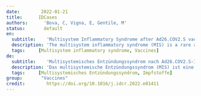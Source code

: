 ```yaml
---
date:        2022-01-21
title:      IDCases 
authors:      'Bova, C, Vigna, E, Gentile, M'
status:       default
en:
  subtitle:    'Multisystem Inflammatory Syndrome after Ad26.COV2.S vaccination'
  description: 'The multisystem inflammatory syndrome (MIS) is a rare and sometime life-threatening post-infectious complication of coronavirus disease 2019 (Covid-19) in children and adults. To date, only a very few reports have associated such systemic reaction with SARS-CoV-2 vaccination. Case report. We describe a case that resembled MIS, in a 46-year-old White man, 12 days after vaccination with Ad26. COV2. S vaccine (Johnson &Johnson/Janssen), a recombinant adenovirus serotype 26 vector encoding the SARS-CoV-2 spike glycoprotein. The patient experienced high grade fever, cutaneous rash, severe weakness, pericardial effusion and raised inflammatory markers, which met the criteria for definition of MIS. The symptoms improved with steroidal therapy. Our case suggests that MIS could occur after SARS-CoV-2 vaccination.'
  tags:     [Multisystem inflammatory syndrome, Vaccines]
de: 
  subtitle:    'Multisystemisches Entzündungssyndrom nach Ad26.COV2.S-Impfung'
  description: 'Das multisystemische Entzündungssyndrom (MIS) ist eine seltene und mitunter lebensbedrohliche postinfektiöse Komplikation der Coronaviruserkrankung 2019 (Covid-19) bei Kindern und Erwachsenen. Bislang gibt es nur sehr wenige Berichte, die eine solche systemische Reaktion mit der SARS-CoV-2-Impfung in Verbindung bringen. Fallbericht. Wir beschreiben einen Fall, der MIS ähnelt, bei einem 46-jährigen weißen Mann, 12 Tage nach der Impfung mit Ad26. COV2. S-Impfstoff (Johnson &Johnson/Janssen), einem rekombinanten Adenovirus-Vektor vom Serotyp 26, der für das SARS-CoV-2-Spike-Glykoprotein kodiert. Bei dem Patienten traten hochgradiges Fieber, Hautausschlag, starke Schwäche, Herzbeutelerguss und erhöhte Entzündungsmarker auf, die die Kriterien für die Definition von MIS erfüllten. Die Symptome besserten sich unter steroidaler Therapie. Unser Fall deutet darauf hin, dass MIS nach einer SARS-CoV-2-Impfung auftreten kann.'
  tags:     [Multisystemisches Entzündungssyndrom, Impfstoffe]
group:       "Vaccines"
credit:        https://doi.org/10.1016/j.idcr.2022.e01411
---
```

